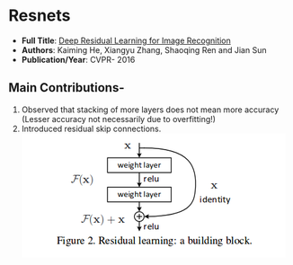 


# Resnets

* **Full Title**: [Deep Residual Learning for Image Recognition](https://arxiv.org/abs/1512.03385)
* **Authors**: Kaiming He, Xiangyu Zhang, Shaoqing Ren and Jian Sun
* **Publication/Year**: CVPR- 2016

## Main Contributions-
1. Observed that stacking of more layers does not mean more accuracy (Lesser accuracy not necessarily due to overfitting!)
2. Introduced residual skip connections. ![Building_block](./resnet_block.png)

